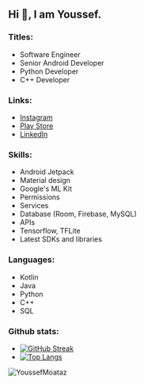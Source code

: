 ## Hi 👋, I am Youssef.

### Titles: 
<!-- * CEO at [Y.Moataz](https://www.facebook.com/y.moataz.dev) -->
* Software Engineer
* Senior Android Developer
* Python Developer
* C++ Developer

### Links: 
* [Instagram](https://www.instagram.com/youssefmoataz_/)
* [Play Store](https://play.google.com/store/apps/dev?id=6245006738668751785)
* [LinkedIn](https://www.linkedin.com/in/youssef-moataz-245713196)

### Skills:
* Android Jetpack
* Material design
* Google's ML Kit
* Permissions
* Services
* Database (Room, Firebase, MySQL)
* APIs
* Tensorflow, TFLite
* Latest SDKs and libraries
<!-- * Design patterns -->
<!-- * Algorithms -->


<!-- <a href="https://www.linkedin.com/in/youssef-moataz-245713196/">
    <img src="https://github.com/rahulbanerjee26/githubProfileReadmeGenerator/blob/main/icons/tensorflow.svg" width="40" height="40" alt="LinkedIn Badge"/>
</a> -->

### Languages:
* Kotlin
* Java
* Python
* C++
* SQL

### Github stats:
* [![GitHub Streak](http://github-readme-streak-stats.herokuapp.com?user=YoussefMoataz&hide_border=true&theme=default)](https://github.com/YoussefMoataz)
* [![Top Langs](https://github-readme-stats.vercel.app/api/top-langs/?username=YoussefMoataz&layout=compact&theme=dark&langs_count=6&hide=HTML,CSS)](https://github.com/YoussefMoataz)

<img src="https://komarev.com/ghpvc/?username=YoussefMoataz&label=Profile%20views&color=0e75b6&style=flat" alt="YoussefMoataz" />

<!-- Links with images -->
<!-- ### Links: 
<a href="https://www.instagram.com/youssefmoataz_/">
    <img src="https://github.com/rahuldkjain/github-profile-readme-generator/blob/master/src/images/icons/Social/instagram.svg" width="40" height="40" alt="LinkedIn Badge"/>
</a> &nbsp;
<a href="https://play.google.com/store/apps/dev?id=6245006738668751785">
    <img src="https://www.logo.wine/a/logo/Google_Play/Google_Play-Icon-Logo.wine.svg" width="40" height="40" alt="LinkedIn Badge"/>
</a> &nbsp;
<a href="https://www.linkedin.com/in/youssef-moataz-245713196">
    <img src="https://github.com/rahuldkjain/github-profile-readme-generator/blob/master/src/images/icons/Social/linked-in-alt.svg" width="40" height="40" alt="LinkedIn Badge"/>
</a> -->


<!---
YoussefMoataz/YoussefMoataz is a ✨ special ✨ repository because its `README.md` (this file) appears on your GitHub profile.
You can click the Preview link to take a look at your changes.
--->
